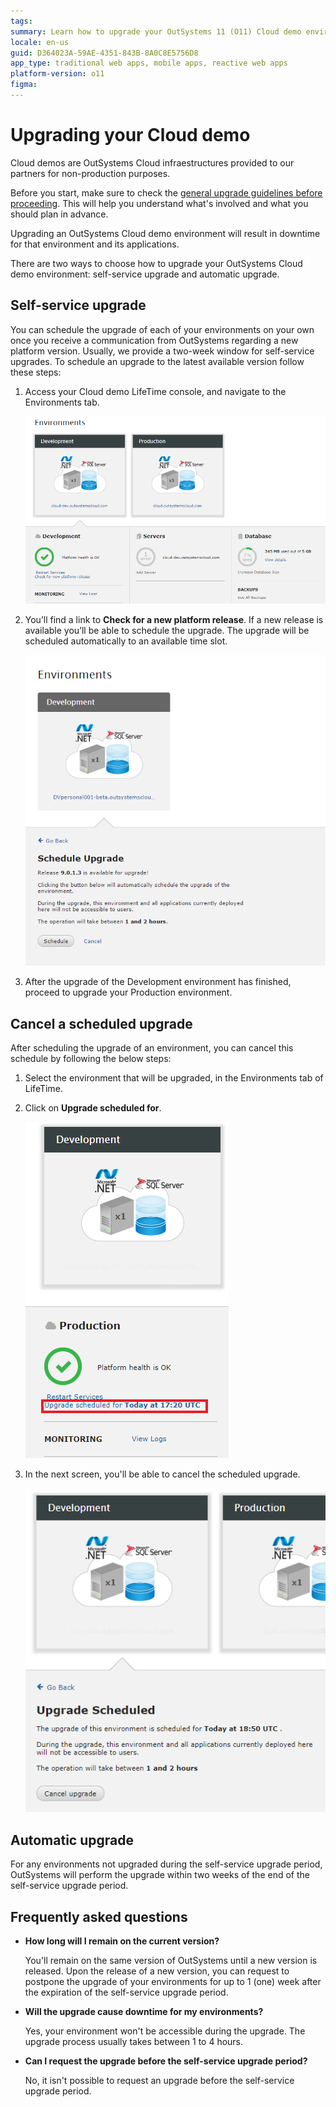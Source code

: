 ```yaml
---
tags:
summary: Learn how to upgrade your OutSystems 11 (O11) Cloud demo environment through self-service or automatic options, ensuring you plan for associated downtime.
locale: en-us
guid: D364023A-59AE-4351-843B-8A0C8E5756D8
app_type: traditional web apps, mobile apps, reactive web apps
platform-version: o11
figma:
---
```

# Upgrading your Cloud demo

Cloud demos are OutSystems Cloud infraestructures provided to our partners for non-production purposes.

Before you start, make sure to check the [general upgrade guidelines before proceeding](https://success.outsystems.com/Support/Enterprise_Customers/Upgrading/01_Upgrade_OutSystems_Platform). This will help you understand what's involved and what you should plan in advance.

<div class="info" markdown="1">

Upgrading an OutSystems Cloud demo environment will result in downtime for that environment and its applications.

</div>

There are two ways to choose how to upgrade your OutSystems Cloud demo environment: self-service upgrade and automatic upgrade.

## Self-service upgrade

You can schedule the upgrade of each of your environments on your own once you receive a communication from OutSystems regarding a new platform version. Usually, we provide a two-week window for self-service upgrades. To schedule an upgrade to the latest available version follow these steps:

1. Access your Cloud demo LifeTime console, and navigate to the Environments tab.

    ![Screenshot of the LifeTime console Environments tab showing options for Development and Production environments.](images/upgrade-cloud-demo-1-lt.png "LifeTime Console Environments Tab")

1. You’ll find a link to **Check for a new platform release**. If a new release is available you’ll be able to schedule the upgrade. The upgrade will be scheduled automatically to an available time slot.

    ![Screenshot highlighting the 'Check for new platform release' link in the LifeTime console.](images/upgrade-cloud-demo-2-lt.png "Check for New Platform Release Link")

1. After the upgrade of the Development environment has finished, proceed to upgrade your Production environment.

## Cancel a scheduled upgrade

After scheduling the upgrade of an environment, you can cancel this schedule by following the below steps:

1. Select the environment that will be upgraded, in the Environments tab of LifeTime.
1. Click on **Upgrade scheduled for**.

    ![Screenshot showing the 'Upgrade scheduled for' notification within the LifeTime console's Environments tab.](images/upgrade-cloud-demo-3-lt.png "Scheduled Upgrade Notification")

1. In the next screen, you'll be able to cancel the scheduled upgrade.

    ![Screenshot of the option to cancel a scheduled upgrade in the LifeTime console.](images/upgrade-cloud-demo-4-lt.png "Cancel Scheduled Upgrade Option")

## Automatic upgrade

For any environments not upgraded during the self-service upgrade period, OutSystems will perform the upgrade within two weeks of the end of the self-service upgrade period.

## Frequently asked questions

* **How long will I remain on the current version?**

    You'll remain on the same version of OutSystems until a new version is released. Upon the release of a new version, you can request to postpone the upgrade of your environments for up to 1 (one) week after the expiration of the self-service upgrade period.

* **Will the upgrade cause downtime for my environments?**

    Yes, your environment won't be accessible during the upgrade. The upgrade process usually takes between 1 to 4 hours.

* **Can I request the upgrade before the self-service upgrade period?** 

    No, it isn't possible to request an upgrade before the self-service upgrade period.
